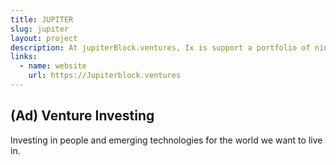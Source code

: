 ```yaml
---
title: JUPITER
slug: jupiter
layout: project
description: At jupiterBlock.ventures, Ix is support a portfolio of nine projects, from the most serious Web3 + AI Legal Innovation.
links:
  - name: website
    url: https://Jupiterblock.ventures
---
```


## (Ad) Venture Investing

Investing in people and emerging technologies for the world we want to live in.

